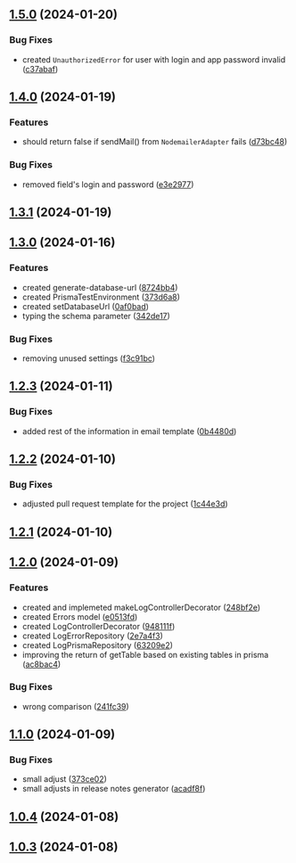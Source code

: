## [1.5.0](https://github.com/DanielAraldi/mailer/compare/v1.4.0...v1.5.0) (2024-01-20)


### Bug Fixes

* created `UnauthorizedError` for user with login and app password invalid ([c37abaf](https://github.com/DanielAraldi/mailer/commit/c37abaf7f613ab99682b642ff88d45ed86e7f859))

## [1.4.0](https://github.com/DanielAraldi/mailer/compare/v1.3.1...v1.4.0) (2024-01-19)


### Features

* should return false if sendMail() from `NodemailerAdapter` fails ([d73bc48](https://github.com/DanielAraldi/mailer/commit/d73bc4893f291645fff76b6262aebf9b77c15eb3))


### Bug Fixes

* removed field's login and password ([e3e2977](https://github.com/DanielAraldi/mailer/commit/e3e2977f70d56b9a93dc8f70046ed3bfbdbc5642))

## [1.3.1](https://github.com/DanielAraldi/mailer/compare/v1.3.0...v1.3.1) (2024-01-19)

## [1.3.0](https://github.com/DanielAraldi/mailer/compare/v1.2.3...v1.3.0) (2024-01-16)


### Features

* created generate-database-url ([8724bb4](https://github.com/DanielAraldi/mailer/commit/8724bb408742000f1739bfb95f30fd51afd2f307))
* created PrismaTestEnvironment ([373d6a8](https://github.com/DanielAraldi/mailer/commit/373d6a8999cabd5aadd58ddd7bf65181febce0af))
* created setDatabaseUrl ([0af0bad](https://github.com/DanielAraldi/mailer/commit/0af0badc195f9a9e9f58febe5be79ad5ff4448ee))
* typing the schema parameter ([342de17](https://github.com/DanielAraldi/mailer/commit/342de17342646fc2177403225cc23d76c3120837))


### Bug Fixes

* removing unused settings ([f3c91bc](https://github.com/DanielAraldi/mailer/commit/f3c91bcd312369188749b416c713b9511819ff6e))

## [1.2.3](https://github.com/DanielAraldi/mailer/compare/v1.2.2...v1.2.3) (2024-01-11)


### Bug Fixes

* added rest of the information in email template ([0b4480d](https://github.com/DanielAraldi/mailer/commit/0b4480db05930d4d05a6b067aa83dde9ca3e28d7))

## [1.2.2](https://github.com/DanielAraldi/mailer/compare/v1.2.1...v1.2.2) (2024-01-10)


### Bug Fixes

* adjusted pull request template for the project ([1c44e3d](https://github.com/DanielAraldi/mailer/commit/1c44e3de6cbed3997b8fa7ebc9233668474747a3))

## [1.2.1](https://github.com/DanielAraldi/mailer/compare/v1.2.0...v1.2.1) (2024-01-10)

## [1.2.0](https://github.com/DanielAraldi/mailer/compare/v1.1.0...v1.2.0) (2024-01-09)


### Features

* created and implemeted makeLogControllerDecorator ([248bf2e](https://github.com/DanielAraldi/mailer/commit/248bf2ea2d97dbbf37597611fbe6999574293cdf))
* created Errors model ([e0513fd](https://github.com/DanielAraldi/mailer/commit/e0513fd26e8c08109dfdb6b6572063520b5ab60f))
* created LogControllerDecorator ([948111f](https://github.com/DanielAraldi/mailer/commit/948111f3e1bee44bbbb5ab46e2e367568eadf46a))
* created LogErrorRepository ([2e7a4f3](https://github.com/DanielAraldi/mailer/commit/2e7a4f3525be680943a90999321cc562809cc2df))
* created LogPrismaRepository ([63209e2](https://github.com/DanielAraldi/mailer/commit/63209e23e13f4afc770cb26d5c11e656b9d0e9b1))
* improving the return of getTable based on existing tables in prisma ([ac8bac4](https://github.com/DanielAraldi/mailer/commit/ac8bac4645c27ef456c64ad264b17b7088678d07))


### Bug Fixes

* wrong comparison ([241fc39](https://github.com/DanielAraldi/mailer/commit/241fc3960093f6586ebb69cb76d709edfd1dd8ac))

## [1.1.0](https://github.com/DanielAraldi/mailer/compare/v1.0.4...v1.1.0) (2024-01-09)


### Bug Fixes

* small adjust ([373ce02](https://github.com/DanielAraldi/mailer/commit/373ce02f17d9947c84921964692f5a19b7f18303))
* small adjusts in release notes generator ([acadf8f](https://github.com/DanielAraldi/mailer/commit/acadf8fb7dfb324e22c091f22b045a652be81d3c))

## [1.0.4](https://github.com/DanielAraldi/mailer/compare/v1.0.3...v1.0.4) (2024-01-08)

## [1.0.3](https://github.com/DanielAraldi/mailer/compare/v1.0.2...v1.0.3) (2024-01-08)
